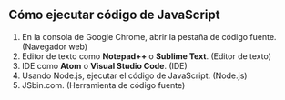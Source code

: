 ## Cómo ejecutar código de JavaScript

1. En la consola de Google Chrome, abrir la pestaña de código fuente. (Navegador web)
2. Editor de texto como **Notepad++** o **Sublime Text**. (Editor de texto)
3. IDE como **Atom** o **Visual Studio Code**. (IDE)
4. Usando Node.js, ejecutar el código de JavaScript. (Node.js)
5. JSbin.com. (Herramienta de código fuente)
